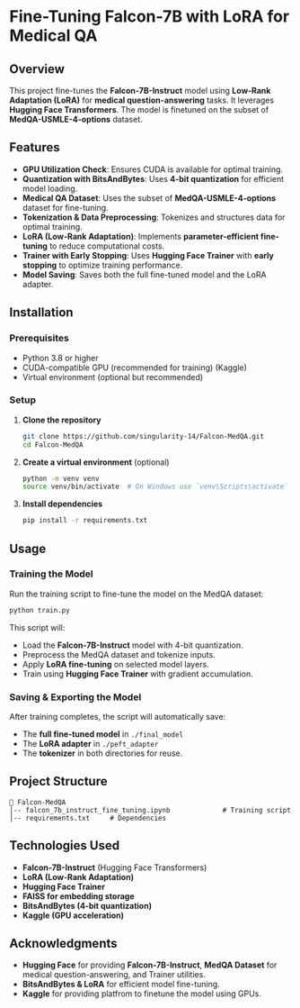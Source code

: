 # **Fine-Tuning Falcon-7B with LoRA for Medical QA**

## **Overview**
This project fine-tunes the **Falcon-7B-Instruct** model using **Low-Rank Adaptation (LoRA)** for **medical question-answering** tasks. It leverages **Hugging Face Transformers**. The model is finetuned on the subset of **MedQA-USMLE-4-options** dataset.

## **Features**
- **GPU Utilization Check**: Ensures CUDA is available for optimal training.
- **Quantization with BitsAndBytes**: Uses **4-bit quantization** for efficient model loading.
- **Medical QA Dataset**: Uses the subset of **MedQA-USMLE-4-options** dataset for fine-tuning.
- **Tokenization & Data Preprocessing**: Tokenizes and structures data for optimal training.
- **LoRA (Low-Rank Adaptation)**: Implements **parameter-efficient fine-tuning** to reduce computational costs.
- **Trainer with Early Stopping**: Uses **Hugging Face Trainer** with **early stopping** to optimize training performance.
- **Model Saving**: Saves both the full fine-tuned model and the LoRA adapter.

## **Installation**
### **Prerequisites**
- Python 3.8 or higher
- CUDA-compatible GPU (recommended for training) (Kaggle)
- Virtual environment (optional but recommended)

### **Setup**
1. **Clone the repository**  
   ```bash
   git clone https://github.com/singularity-14/Falcon-MedQA.git
   cd Falcon-MedQA
   ```

2. **Create a virtual environment** (optional)  
   ```bash
   python -m venv venv
   source venv/bin/activate  # On Windows use `venv\Scripts\activate`
   ```

3. **Install dependencies**  
   ```bash
   pip install -r requirements.txt
   ```

## **Usage**
### **Training the Model**
Run the training script to fine-tune the model on the MedQA dataset:
```bash
python train.py
```
This script will:
- Load the **Falcon-7B-Instruct** model with 4-bit quantization.
- Preprocess the MedQA dataset and tokenize inputs.
- Apply **LoRA fine-tuning** on selected model layers.
- Train using **Hugging Face Trainer** with gradient accumulation.

### **Saving & Exporting the Model**
After training completes, the script will automatically save:
- The **full fine-tuned model** in `./final_model`
- The **LoRA adapter** in `./peft_adapter`
- The **tokenizer** in both directories for reuse.

## **Project Structure**
```
📁 Falcon-MedQA
│-- falcon_7b_instruct_fine_tuning.ipynb             # Training script
│-- requirements.txt     # Dependencies
```

## **Technologies Used**
- **Falcon-7B-Instruct** (Hugging Face Transformers)
- **LoRA (Low-Rank Adaptation)**
- **Hugging Face Trainer**
- **FAISS for embedding storage**
- **BitsAndBytes (4-bit quantization)**
- **Kaggle (GPU acceleration)**

## **Acknowledgments**
- **Hugging Face** for providing **Falcon-7B-Instruct**, **MedQA Dataset** for medical question-answering, and Trainer utilities.
- **BitsAndBytes & LoRA** for efficient model fine-tuning.
- **Kaggle** for providing platfrom to finetune the model using GPUs.
